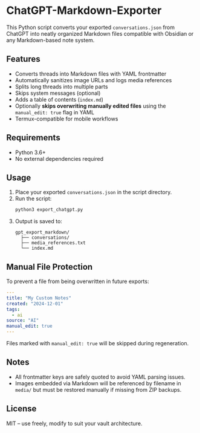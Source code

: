 # ChatGPT-Markdown-Exporter

This Python script converts your exported `conversations.json` from ChatGPT into neatly organized Markdown files compatible with Obsidian or any Markdown-based note system.

## Features

- Converts threads into Markdown files with YAML frontmatter
- Automatically sanitizes image URLs and logs media references
- Splits long threads into multiple parts
- Skips system messages (optional)
- Adds a table of contents (`index.md`)
- Optionally **skips overwriting manually edited files** using the `manual_edit: true` flag in YAML
- Termux-compatible for mobile workflows

## Requirements

- Python 3.6+
- No external dependencies required

## Usage

1. Place your exported `conversations.json` in the script directory.
2. Run the script:
   ```bash
   python3 export_chatgpt.py
   ```
3. Output is saved to:
   ```
   gpt_export_markdown/
     ├── conversations/
     ├── media_references.txt
     └── index.md
   ```

## Manual File Protection

To prevent a file from being overwritten in future exports:

```yaml
---
title: "My Custom Notes"
created: "2024-12-01"
tags:
  - ai
source: "AI"
manual_edit: true
---
```

Files marked with `manual_edit: true` will be skipped during regeneration.

## Notes

- All frontmatter keys are safely quoted to avoid YAML parsing issues.
- Images embedded via Markdown will be referenced by filename in `media/` but must be restored manually if missing from ZIP backups.

## License

MIT – use freely, modify to suit your vault architecture.
